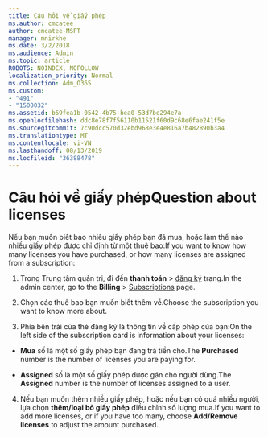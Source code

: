 ```yaml
---
title: Câu hỏi về giấy phép
ms.author: cmcatee
author: cmcatee-MSFT
manager: mnirkhe
ms.date: 3/2/2018
ms.audience: Admin
ms.topic: article
ROBOTS: NOINDEX, NOFOLLOW
localization_priority: Normal
ms.collection: Adm_O365
ms.custom:
- "491"
- "1500032"
ms.assetid: b69fea1b-0542-4b75-bea0-53d7be294e7a
ms.openlocfilehash: ddc8e78f7f56110b11521f60d9c68e6fae241f5e
ms.sourcegitcommit: 7c90dcc570d32ebd968e3e4e816a7b482890b3a4
ms.translationtype: MT
ms.contentlocale: vi-VN
ms.lasthandoff: 08/13/2019
ms.locfileid: "36388478"
---
```

# <a name="question-about-licenses"></a><span data-ttu-id="6b424-102">Câu hỏi về giấy phép</span><span class="sxs-lookup"><span data-stu-id="6b424-102">Question about licenses</span></span>

<span data-ttu-id="6b424-103">Nếu bạn muốn biết bao nhiêu giấy phép bạn đã mua, hoặc làm thế nào nhiều giấy phép được chỉ định từ một thuê bao:</span><span class="sxs-lookup"><span data-stu-id="6b424-103">If you want to know how many licenses you have purchased, or how many licenses are assigned from a subscription:</span></span>
  
1. <span data-ttu-id="6b424-104">Trong Trung tâm quản trị, đi đến **thanh toán** \> [đăng ký](https://go.microsoft.com/fwlink/p/?linkid=842054) trang.</span><span class="sxs-lookup"><span data-stu-id="6b424-104">In the admin center, go to the **Billing** \> [Subscriptions](https://go.microsoft.com/fwlink/p/?linkid=842054) page.</span></span>

2. <span data-ttu-id="6b424-105">Chọn các thuê bao bạn muốn biết thêm về.</span><span class="sxs-lookup"><span data-stu-id="6b424-105">Choose the subscription you want to know more about.</span></span>

3. <span data-ttu-id="6b424-106">Phía bên trái của thẻ đăng ký là thông tin về cấp phép của bạn:</span><span class="sxs-lookup"><span data-stu-id="6b424-106">On the left side of the subscription card is information about your licenses:</span></span>

  - <span data-ttu-id="6b424-107">**Mua** số là một số giấy phép bạn đang trả tiền cho.</span><span class="sxs-lookup"><span data-stu-id="6b424-107">The **Purchased** number is the number of licenses you are paying for.</span></span>

  - <span data-ttu-id="6b424-108">**Assigned** số là một số giấy phép được gán cho người dùng.</span><span class="sxs-lookup"><span data-stu-id="6b424-108">The **Assigned** number is the number of licenses assigned to a user.</span></span>

4. <span data-ttu-id="6b424-109">Nếu bạn muốn thêm nhiều giấy phép, hoặc nếu bạn có quá nhiều người, lựa chọn **thêm/loại bỏ giấy phép** điều chỉnh số lượng mua.</span><span class="sxs-lookup"><span data-stu-id="6b424-109">If you want to add more licenses, or if you have too many, choose **Add/Remove licenses** to adjust the amount purchased.</span></span>